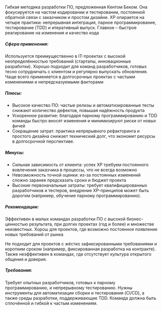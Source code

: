 Гибкая методика разработки ПО, предложенная Кентом Беком. Она фокусируется на частом кодировании и тестировании, постоянной обратной связи с заказчиком и простом дизайне. XP опирается на четыре практики: непрерывная интеграция, парное программирование, тестирование (TDD) и итеративный выпуск. Главное – быстрое реагирование на изменения и качество кода
##### Сфера применения:
Используется преимущественно в IT-проектах с высокой неопределённостью требований (стартапы, инновационные разработки). Хорошо подходит для команд разработчиков, готовых тесно сотрудничать с клиентом и регулярно выпускать обновления. Чаще всего применяется в долгосрочных проектах с частыми изменениями и непредсказуемыми факторами
##### Плюсы:
  - Высокое качество ПО: частые релизы и автоматизированные тесты снижают количество дефектов, повышая надёжность продукта
  - Ускоренное развитие: благодаря парному программированию и TDD команды быстро вносят изменения и минимизируют риски от новых фичей
  - Сокращение затрат: практика непрерывного рефакторинга и простого дизайна снижает технический долг, что экономит ресурсы в долгосрочной перспективе.

##### Минусы: 
 - Сильная зависимость от клиента: успех XP требуем постоянного вовлечения заказчика в процессы, что не всегда возможно
 - Невозможность точной оценки: из-за постоянных изменений сложно заранее предсказать сроки и бюджет проекта
 - Высокие первоначальные затраты: требует квалифицированных разработчиков и тестеров, внедрение XP-принципов может быть дорогим (например, обучение парному программированию).

##### Рекомендации:
Эффективен в малых командах разработки ПО с высокой бизнес-ценностью результата, при долгих проектах (год и более) и множестве неизвестных. Хорош для проектов, где возможно постоянное появление новых требований от рынка

Не подходит для проектов с жёстко зафиксированными требованиями и коротким сроком (например, фиксированная разработка на контракте). Также неэффективен в командах, где отсутствует культура открытого общения и доверия.
##### Требования:
Требует опытных разработчиков, готовых к парному программированию, и непрерывному тестированию. Нужны инструменты для автоматизации сборки и тестирования (CI/CD), а также среды разработки, поддерживающие TDD. Команда должна быть сплочённой и гибкой к частым изменениям.
